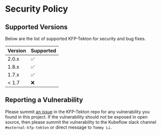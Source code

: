 # Security Policy

## Supported Versions

Below are the list of supported KFP-Tekton for security and bug fixes.

| Version | Supported          |
| ------- | ------------------ |
| 2.0.x   | :white_check_mark: |
| 1.8.x   | :white_check_mark: |
| 1.7.x   | :white_check_mark: |
| < 1.7   | :x:                |

## Reporting a Vulnerability

Please summit [an issue](https://github.com/kubeflow/kfp-tekton/issues) in the KFP-Tekton repo for any vulnerability you found in this project. If the vulnerability should not be exposed in open source, then please summit the vulnerability to the Kubeflow slack channel `#external-kfp-tekton` or direct message to `Tommy Li`.
